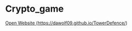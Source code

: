 # Crypto_game

<a href="https://dawolf09.github.io/TowerDefence/">Open Website (https://dawolf09.github.io/TowerDefence/)</a>
